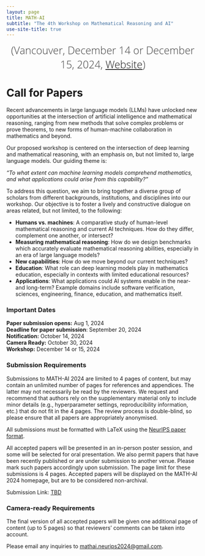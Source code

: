 ```yaml
---
layout: page
title: MATH-AI
subtitle: "The 4th Workshop on Mathematical Reasoning and AI"
use-site-title: true
---
```

<div class="venue" style="font-size: 27px; display: block; font-family: 'Open Sans', 'Helvetica Neue', Helvetica, Arial, sans-serif; font-weight: 300; color: #404040; text-align: center;">
  (Vancouver, December 14 or December 15, 2024, <a href="xxxx" target="_blank">Website</a>)
</div>


# Call for Papers

Recent advancements in large language models (LLMs) have unlocked new opportunities at the intersection of artificial intelligence and mathematical reasoning, ranging from new methods that solve complex problems or prove theorems, to new forms of human-machine collaboration in mathematics and beyond. 

Our proposed workshop is centered on the intersection of deep learning and mathematical reasoning, with an emphasis on, but not limited to, large language models. 
Our guiding theme is:

*“To what extent can machine learning models comprehend mathematics, and what applications could arise from this capability?”*

To address this question, we aim to bring together a diverse group of scholars from different backgrounds, institutions, and disciplines into our workshop. Our objective is to foster a lively and constructive dialogue on areas related, but not limited, to the following:
- **Humans vs. machines**: A comparative study of human-level mathematical reasoning and current AI techniques. How do they differ, complement one another, or intersect?
- **Measuring mathematical reasoning**: How do we design benchmarks which accurately evaluate mathematical reasoning abilities, especially in an era of large language models?
- **New capabilities**: How do we move beyond our current techniques?
- **Education**: What role can deep learning models play in mathematics education, especially in contexts with limited educational resources?
- **Applications**: What applications could AI systems enable in the near- and long-term? Example domains include software verification, sciences, engineering, finance, education, and mathematics itself.


### Important Dates 

<!--{% include dates.md %} <a href="{site.url}/2020/img/KR2ML2020_template.zip">NeurIPS paper format (adapted)</a>. -->
**Paper submission opens:** Aug 1, 2024 <br>
**Deadline for paper submission**: September 20, 2024 <br>
**Notification:** October 14, 2024 <br>
**Camera Ready:** October 30, 2024 <br>
**Workshop:** December 14 or 15, 2024

### Submission Requirements

Submissions to MATH-AI 2024 are limited to 4 pages of content, but may contain an unlimited number of pages for references and appendices. The latter may not necessarily be read by the reviewers. We request and recommend that authors rely on the supplementary material only to include minor details (e.g., hyperparameter settings, reproducibility information, etc.) that do not fit in the 4 pages. The review process is double-blind, so please ensure that all papers are appropriately anonymised.

All submissions must be formatted with LaTeX using the [NeurIPS paper format](img/neurips_2024.zip).

All accepted papers will be presented in an in-person poster session, and some will be selected for oral presentation. We also permit papers that have been recently published or are under submission to another venue. Please mark such papers accordingly upon submission. The page limit for these submissions is 4 pages. Accepted papers will be displayed on the MATH-AI 2024 homepage, but are to be considered non-archival.

Submission Link: [TBD](xxxx) 

### Camera-ready Requirements

The final version of all accepted papers will be given one additional page of content (up to 5 pages) so that reviewers’ comments can be taken into account.

Please email any inquiries to [mathai.neurips2024@gmail.com](mailto:mathai.neurips2024@gmail.com).

